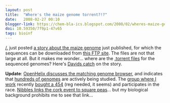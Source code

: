 ```yaml
---
layout: post
title:  "Where's the maize genome torrent?!?"
date:   2008-02-27 00:10
blogger-link: https://chem-bla-ics.blogspot.com/2008/02/wheres-maize-genome-torrent.html
doi: 10.59350/7f9p1-47v65
tags: bioinf
---
```


[/.](http://slashdot.org/) just posted [a story about the maize genome](http://science.slashdot.org/science/08/02/26/1938210.shtml)
just published, for which the sequences can be downloaded from [this FTP site](http://ftp.maizesequence.org/20080107/). The files
are not that large at all. But it makes me wonder... where are the [.torrent files](http://en.wikipedia.org/wiki/BitTorrent_%28protocol%29)
for the sequenced genomes? Here's [Davids catch](http://politigenomics.blogspot.com/2008/02/your-people-call-it-corn.html) on the story.

**Update**: [OpenHelix discusses the matching genome browser](http://www.openhelix.com/blog/?p=165), and indicates that
[hundreds of genomes](http://www.openhelix.com/blog/?p=182) are actively being studied. The
[group where I work](http://appliedbioinformatics.wur.nl/index.php?option=com_frontpage&Itemid=1) recently
[bought a 454](http://www.genomeweb.com/issues/news/143543-1.html) (reg needed, it seems) and participates in the race.
[Nibbles links the cork event to square peas](http://agro.biodiver.se/2008/02/nibbles-peas/)...
but my biological background prohibits me to see that link...
